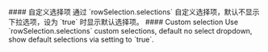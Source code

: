 <cn>
#### 自定义选择项
通过 `rowSelection.selections` 自定义选择项，默认不显示下拉选项，设为 `true` 时显示默认选择项。
</cn>

<us>
#### Custom selection
Use `rowSelection.selections` custom selections, default no select dropdown, show default selections via setting to `true`.
</us>
